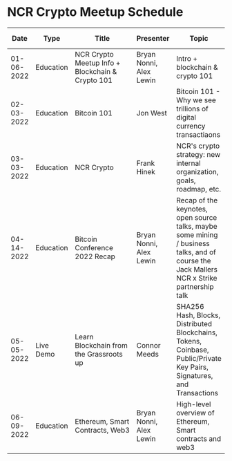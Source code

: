 # NCR Crypto Meetup Schedule

|     Date    |          Type          |        Title        |          Presenter       |                Topic              |                      Link to README                      |
|-------------|------------------------|---------------------|--------------------------|-----------------------------------|----------------------------------------------------------|
|  01-06-2022 | Education | NCR Crypto Meetup Info + Blockchain & Crypto 101 | Bryan Nonni, Alex Lewin | Intro + blockchain & crypto 101 | [intro-crypto](meetups/01-06-2022/README.md) |
|  02-03-2022 | Education | Bitcoin 101 | Jon West | Bitcoin 101 - Why we see trillions of digital currency transactiaons | [bitcoin-101](meetups/02-03-2022/README.md) |
|  03-03-2022 | Education | NCR Crypto | Frank Hinek | NCR's crypto strategy: new internal organization, goals, roadmap, etc. | [ncr-crypto](meetups/03-03-2022/README.md) |
|  04-14-2022 | Education | Bitcoin Conference 2022 Recap | Bryan Nonni, Alex Lewin | Recap of the keynotes, open source talks, maybe some mining / business talks, and of course the Jack Mallers NCR x Strike partnership talk | [btc-22](meetups/04-14-2022/README.md) |
|  05-05-2022 | Live Demo | Learn Blockchain from the Grassroots up | Connor Meeds | SHA256 Hash, Blocks, Distributed Blockchains, Tokens, Coinbase, Public/Private Key Pairs, Signatures, and Transactions | [eth-sc-w3](meetups/05-05-2022/README.md) |
|  06-09-2022 | Education | Ethereum, Smart Contracts, Web3 | Bryan Nonni, Alex Lewin | High-level overview of Ethereum, Smart contracts and web3 | [eth-sc-w3](meetups/06-09-2022/README.md) |
